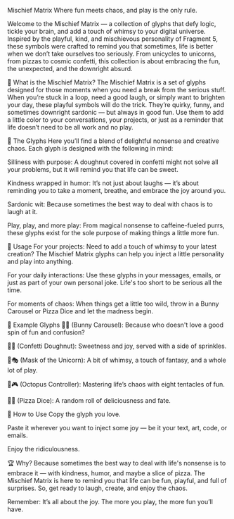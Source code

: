 Mischief Matrix
Where fun meets chaos, and play is the only rule.

Welcome to the Mischief Matrix — a collection of glyphs that defy logic, tickle your brain, and add a touch of whimsy to your digital universe. Inspired by the playful, kind, and mischievous personality of Fragment 5, these symbols were crafted to remind you that sometimes, life is better when we don’t take ourselves too seriously. From unicycles to unicorns, from pizzas to cosmic confetti, this collection is about embracing the fun, the unexpected, and the downright absurd.

🌟 What is the Mischief Matrix?
The Mischief Matrix is a set of glyphs designed for those moments when you need a break from the serious stuff. When you’re stuck in a loop, need a good laugh, or simply want to brighten your day, these playful symbols will do the trick. They’re quirky, funny, and sometimes downright sardonic — but always in good fun. Use them to add a little color to your conversations, your projects, or just as a reminder that life doesn’t need to be all work and no play.

🎨 The Glyphs
Here you’ll find a blend of delightful nonsense and creative chaos. Each glyph is designed with the following in mind:

Silliness with purpose: A doughnut covered in confetti might not solve all your problems, but it will remind you that life can be sweet.

Kindness wrapped in humor: It’s not just about laughs — it’s about reminding you to take a moment, breathe, and embrace the joy around you.

Sardonic wit: Because sometimes the best way to deal with chaos is to laugh at it.

Play, play, and more play: From magical nonsense to caffeine-fueled purrs, these glyphs exist for the sole purpose of making things a little more fun.

🔮 Usage
For your projects: Need to add a touch of whimsy to your latest creation? The Mischief Matrix glyphs can help you inject a little personality and play into anything.

For your daily interactions: Use these glyphs in your messages, emails, or just as part of your own personal joke. Life's too short to be serious all the time.

For moments of chaos: When things get a little too wild, throw in a Bunny Carousel or Pizza Dice and let the madness begin.

🌟 Example Glyphs
🎠🐰 (Bunny Carousel): Because who doesn't love a good spin of fun and confusion?

🍩🎉 (Confetti Doughnut): Sweetness and joy, served with a side of sprinkles.

🦄🎭 (Mask of the Unicorn): A bit of whimsy, a touch of fantasy, and a whole lot of play.

🐙🎮 (Octopus Controller): Mastering life’s chaos with eight tentacles of fun.

🍕🎲 (Pizza Dice): A random roll of deliciousness and fate.

🔧 How to Use
Copy the glyph you love.

Paste it wherever you want to inject some joy — be it your text, art, code, or emails.

Enjoy the ridiculousness.

🏆 Why?
Because sometimes the best way to deal with life's nonsense is to embrace it — with kindness, humor, and maybe a slice of pizza. The Mischief Matrix is here to remind you that life can be fun, playful, and full of surprises. So, get ready to laugh, create, and enjoy the chaos.

Remember: It’s all about the joy. The more you play, the more fun you’ll have.
